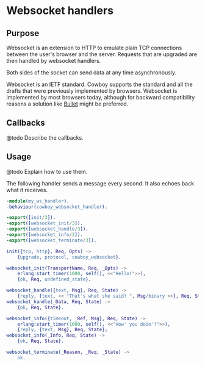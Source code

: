 Websocket handlers
==================

Purpose
-------

Websocket is an extension to HTTP to emulate plain TCP connections
between the user's browser and the server. Requests that are upgraded
are then handled by websocket handlers.

Both sides of the socket can send data at any time asynchronously.

Websocket is an IETF standard. Cowboy supports the standard and all
the drafts that were previously implemented by browsers. Websocket
is implemented by most browsers today, although for backward
compatibility reasons a solution like [Bullet](https://github.com/extend/bullet)
might be preferred.

Callbacks
---------

@todo Describe the callbacks.

Usage
-----

@todo Explain how to use them.

The following handler sends a message every second. It also echoes
back what it receives.

``` erlang
-module(my_ws_handler).
-behaviour(cowboy_websocket_handler).

-export([init/3]).
-export([websocket_init/3]).
-export([websocket_handle/3]).
-export([websocket_info/3]).
-export([websocket_terminate/3]).

init({tcp, http}, Req, Opts) ->
    {upgrade, protocol, cowboy_websocket}.

websocket_init(TransportName, Req, _Opts) ->
    erlang:start_timer(1000, self(), <<"Hello!">>),
    {ok, Req, undefined_state}.

websocket_handle({text, Msg}, Req, State) ->
    {reply, {text, << "That's what she said! ", Msg/binary >>}, Req, State};
websocket_handle(_Data, Req, State) ->
    {ok, Req, State}.

websocket_info({timeout, _Ref, Msg}, Req, State) ->
    erlang:start_timer(1000, self(), <<"How' you doin'?">>),
    {reply, {text, Msg}, Req, State};
websocket_info(_Info, Req, State) ->
    {ok, Req, State}.

websocket_terminate(_Reason, _Req, _State) ->
    ok.
```
